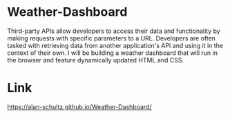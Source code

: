 # Weather-Dashboard
Third-party APIs allow developers to access their data and functionality by making requests with specific parameters to a URL. Developers are often tasked with retrieving data from another application's API and using it in the context of their own. I will be building a weather dashboard that will run in the browser and feature dynamically updated HTML and CSS.

# Link
 https://alan-schultz.github.io/Weather-Dashboard/